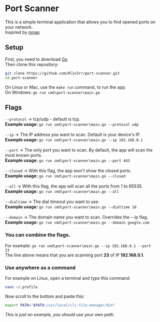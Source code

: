 # Port Scanner
This is a simple terminal application that allows you to find opened ports on your network.<br>
Inspired by [nmap](https://github.com/nmap/nmap)

## Setup
First, you need to download [Go](https://golang.org/dl/)<br>
Then clone this repository:
```sh
git clone https://github.com/0l1v3rr/port-scanner.git
cd port-scanner
```
On Linux or Mac, use the `make run` command, to run the app.<br>
On Windows: `go run cmd\port-scanner\main.go`

## Flags
`--protocol` -> tcp/udp - default is tcp.<br>
**Example usage:** `go run cmd\port-scanner\main.go --protocol udp`
<br><br>
`--ip` -> The IP address you want to scan. Default is your device's IP.<br>
**Example usage:** `go run cmd\port-scanner\main.go --ip 192.168.0.1`
<br><br>
`--port` -> The only port you want to scan. By default, the app will scan the most known ports.<br>
**Example usage:** `go run cmd\port-scanner\main.go --port 443`
<br><br>
`--closed` -> With this flag, the app won't show the closed ports.<br>
**Example usage:** `go run cmd\port-scanner\main.go --closed`
<br><br>
`--all` -> With this flag, the app will scan all the ports from 1 to 65535.<br>
**Example usage:** `go run cmd\port-scanner\main.go --all`
<br><br>
`--dialtime` -> The dial timeout you want to use.<br>
**Example usage:** `go run cmd\port-scanner\main.go --dialtime 10`
<br><br>
`--domain` -> The domain name you want to scan. Overrides the --ip flag.<br>
**Example usage:** `go run cmd\port-scanner\main.go --domain google.com`

### You can combine the flags.
For example: `go run cmd\port-scanner\main.go --ip 192.168.0.1 --port 23`<br>
The line above means that you are scanning port **23** of IP **192.168.0.1**.

### Use anywhere as a command
For example on Linux, open a terminal and type this command:
```sh
nano ~/.profile
```
Now scroll to the bottom and paste this:
```sh
export PATH="$PATH:/usr/local/cli-file-manager/bin"
```
*This is just an example, you should use your own path.*